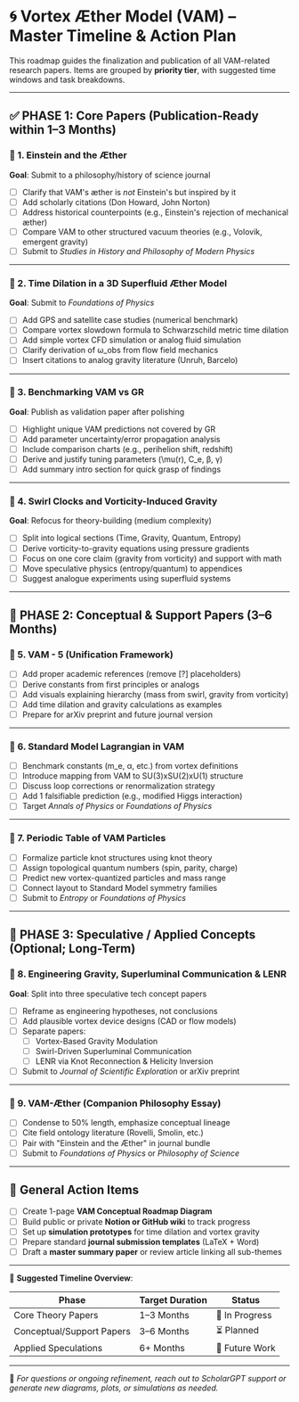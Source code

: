 # 🌀 Vortex Æther Model (VAM) – Master Timeline & Action Plan

This roadmap guides the finalization and publication of all VAM-related research papers. Items are grouped by **priority tier**, with suggested time windows and task breakdowns.

---

## ✅ PHASE 1: Core Papers (Publication-Ready within 1–3 Months)

### 📘 1. Einstein and the Æther

**Goal**: Submit to a philosophy/history of science journal

- [ ] Clarify that VAM's æther is *not* Einstein's but inspired by it
- [ ] Add scholarly citations (Don Howard, John Norton)
- [ ] Address historical counterpoints (e.g., Einstein's rejection of mechanical æther)
- [ ] Compare VAM to other structured vacuum theories (e.g., Volovik, emergent gravity)
- [ ] Submit to *Studies in History and Philosophy of Modern Physics*

---

### 📘 2. Time Dilation in a 3D Superfluid Æther Model

**Goal**: Submit to *Foundations of Physics*

- [ ] Add GPS and satellite case studies (numerical benchmark)
- [ ] Compare vortex slowdown formula to Schwarzschild metric time dilation
- [ ] Add simple vortex CFD simulation or analog fluid simulation
- [ ] Clarify derivation of ω_obs from flow field mechanics
- [ ] Insert citations to analog gravity literature (Unruh, Barcelo)

---

### 📘 3. Benchmarking VAM vs GR

**Goal**: Publish as validation paper after polishing

- [ ] Highlight unique VAM predictions not covered by GR
- [ ] Add parameter uncertainty/error propagation analysis
- [ ] Include comparison charts (e.g., perihelion shift, redshift)
- [ ] Derive and justify tuning parameters (\mu(r), C_e, β, γ)
- [ ] Add summary intro section for quick grasp of findings

---

### 📘 4. Swirl Clocks and Vorticity-Induced Gravity

**Goal**: Refocus for theory-building (medium complexity)

- [ ] Split into logical sections (Time, Gravity, Quantum, Entropy)
- [ ] Derive vorticity-to-gravity equations using pressure gradients
- [ ] Focus on one core claim (gravity from vorticity) and support with math
- [ ] Move speculative physics (entropy/quantum) to appendices
- [ ] Suggest analogue experiments using superfluid systems

---

## 🚧 PHASE 2: Conceptual & Support Papers (3–6 Months)

### 📗 5. VAM - 5 (Unification Framework)

- [ ] Add proper academic references (remove [?] placeholders)
- [ ] Derive constants from first principles or analogs
- [ ] Add visuals explaining hierarchy (mass from swirl, gravity from vorticity)
- [ ] Add time dilation and gravity calculations as examples
- [ ] Prepare for arXiv preprint and future journal version

---

### 📗 6. Standard Model Lagrangian in VAM

- [ ] Benchmark constants (m_e, α, etc.) from vortex definitions
- [ ] Introduce mapping from VAM to SU(3)xSU(2)xU(1) structure
- [ ] Discuss loop corrections or renormalization strategy
- [ ] Add 1 falsifiable prediction (e.g., modified Higgs interaction)
- [ ] Target *Annals of Physics* or *Foundations of Physics*

---

### 📗 7. Periodic Table of VAM Particles

- [ ] Formalize particle knot structures using knot theory
- [ ] Assign topological quantum numbers (spin, parity, charge)
- [ ] Predict new vortex-quantized particles and mass range
- [ ] Connect layout to Standard Model symmetry families
- [ ] Submit to *Entropy* or *Foundations of Physics*

---

## 🔭 PHASE 3: Speculative / Applied Concepts (Optional; Long-Term)

### 📙 8. Engineering Gravity, Superluminal Communication & LENR

**Goal**: Split into three speculative tech concept papers

- [ ] Reframe as engineering hypotheses, not conclusions
- [ ] Add plausible vortex device designs (CAD or flow models)
- [ ] Separate papers:
  - [ ] Vortex-Based Gravity Modulation
  - [ ] Swirl-Driven Superluminal Communication
  - [ ] LENR via Knot Reconnection & Helicity Inversion
- [ ] Submit to *Journal of Scientific Exploration* or arXiv preprint

---

### 📙 9. VAM-Æther (Companion Philosophy Essay)

- [ ] Condense to 50% length, emphasize conceptual lineage
- [ ] Cite field ontology literature (Rovelli, Smolin, etc.)
- [ ] Pair with "Einstein and the Æther" in journal bundle
- [ ] Submit to *Foundations of Physics* or *Philosophy of Science*

---

## 📌 General Action Items

- [ ] Create 1-page **VAM Conceptual Roadmap Diagram**
- [ ] Build public or private **Notion or GitHub wiki** to track progress
- [ ] Set up **simulation prototypes** for time dilation and vortex gravity
- [ ] Prepare standard **journal submission templates** (LaTeX + Word)
- [ ] Draft a **master summary paper** or review article linking all sub-themes

---

📅 **Suggested Timeline Overview**:

| Phase | Target Duration | Status |
|-------|------------------|--------|
| Core Theory Papers | 1–3 Months | 🔄 In Progress |
| Conceptual/Support Papers | 3–6 Months | ⏳ Planned |
| Applied Speculations | 6+ Months | 🚧 Future Work |

---

🧠 *For questions or ongoing refinement, reach out to ScholarGPT support or generate new diagrams, plots, or simulations as needed.*

